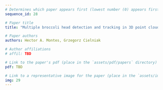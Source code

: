 ```yaml
---
# Determines which paper appears first (lowest number (0) appears first)
sequence_id: 28

# Paper title
title: "Multiple broccoli head detection and tracking in 3D point clouds for autonomous harvesting (Poster)"

# Paper authors
authors: Hector A. Montes, Grzegorz Cielniak

# Author affiliations
# affil: TBD

# Link to the paper's pdf (place in the `assets/pdf/papers` directory)
pdf: TBD

# Link to a representative image for the paper (place in the `assets/img/papers` directory)
img: 29
---
```

